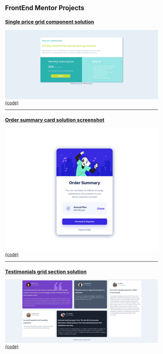 ## FrontEnd Mentor Projects

### [Single price grid component solution](https://heterotopia52.github.io/front-End-Mentor/single-price-grid-component/index.html)

![solution](single-price-grid-component/Screenshot_Single-Price-Grid-Component.png)
[{code}](./single-price-grid-component/index.html)

<hr>

### [Order summary card solution screenshot](https://heterotopia52.github.io/front-End-Mentor/order-summary-component/index.html)

![solution](order-summary-component/images/Screenshot.png)
[{code}](./order-summary-component/index.html)

<hr>

### [Testimonials grid section solution](https://heterotopia52.github.io/front-End-Mentor/testimonials-grid-section/index.html)

![solution](testimonials-grid-section/images/screenshot.png)
[{code}](testimonials-grid-section/index.html)
